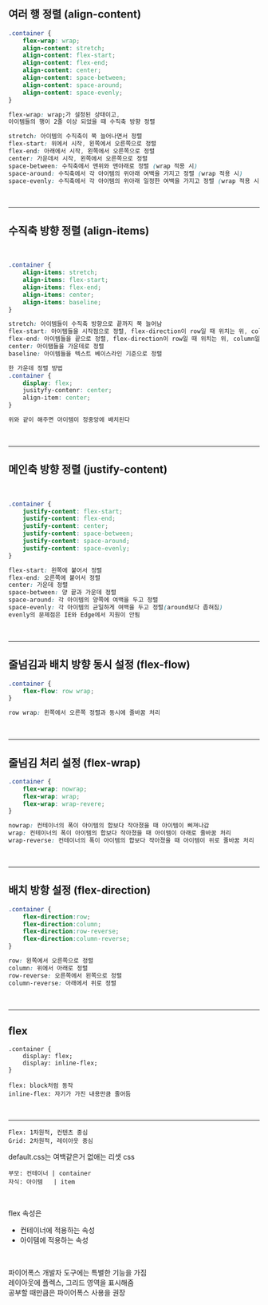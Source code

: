## 여러 행 정렬 (align-content)

```css
.container {
    flex-wrap: wrap;
    align-content: stretch;
    align-content: flex-start;
    align-content: flex-end;
    align-content: center;
    align-content: space-between;
    align-content: space-around;
    align-content: space-evenly;
}

flex-wrap: wrap;가 설정된 상태이고,
아이템들의 행이 2줄 이상 되었을 때 수직축 방향 정렬

stretch: 아이템의 수직축이 쭉 늘어나면서 정렬
flex-start: 위에서 시작, 왼쪽에서 오른쪽으로 정렬
flex-end: 아래에서 시작, 왼쪽에서 오른쪽으로 정렬
center: 가운데서 시작, 왼쪽에서 오른쪽으로 정렬
space-between: 수직축에서 맨위와 맨아래로 정렬 (wrap 적용 시)
space-around: 수직축에서 각 아이템의 위아래 여백을 가지고 정렬 (wrap 적용 시)
space-evenly: 수직축에서 각 아이템의 위아래 일정한 여백을 가지고 정렬 (wrap 적용 시)
```
<br />

---

## 수직축 방향 정렬 (align-items)
<br />

```css
.container {
    align-items: stretch;
    align-items: flex-start;
    align-items: flex-end;
    align-items: center;
    align-items: baseline;
}

stretch: 아이템들이 수직축 방향으로 끝까지 쭉 늘어남
flex-start: 아이템들을 시작점으로 정렬, flex-direction이 row일 때 위치는 위, column일 때 위치는 왼쪽으로 정렬
flex-end: 아이템들을 끝으로 정렬, flex-direction이 row일 때 위치는 위, column일 때 위치는 왼쪽으로 정렬
center: 아이탬들을 가운데로 정렬
baseline: 아이템들을 텍스트 베이스라인 기준으로 정렬
```

```css
한 가운데 정렬 방법
.container {
    display: flex;
    jusityfy-contenr: center;
    align-item: center;
}

위와 같이 해주면 아이템이 정중앙에 배치된다
```

<br />

---

## 메인축 방향 정렬 (justify-content)
<br />

```css
.container {
    justify-content: flex-start;
    justify-content: flex-end;
    justify-content: center;
    justify-content: space-between;
    justify-content: space-around;
    justify-content: space-evenly;
}

flex-start: 왼쪽에 붙어서 정렬
flex-end: 오른쪽에 붙어서 정렬
center: 가운데 정렬
space-between: 양 끝과 가운데 정렬
space-around: 각 아이템의 양쪽에 여백을 두고 정렬
space-evenly: 각 아이템의 균일하게 여백을 두고 정렬(around보다 좁혀짐)
evenly의 문제점은 IE와 Edge에서 지원이 안됨
```

<br />

---

## 줄넘김과 배치 방향 동시 설정 (flex-flow)

```css
.container {
    flex-flow: row wrap;
}

row wrap: 왼쪽에서 오른쪽 정렬과 동시에 줄바꿈 처리
```
<br />

---

## 줄넘김 처리 설정 (flex-wrap)


```css
.container {
    flex-wrap: nowrap;
    flex-wrap: wrap;
    flex-wrap: wrap-revere;
}

nowrap: 컨테이너의 폭이 아이템의 합보다 작아졌을 때 아이템이 삐져나감
wrap: 컨테이너의 폭이 아이템의 합보다 작아졌을 때 아이템이 아래로 줄바꿈 처리
wrap-reverse: 컨테이너의 폭이 아이템의 합보다 작아졌을 때 아이템이 위로 줄바꿈 처리
```
<br />

---

## 배치 방항 설정 (flex-direction)

```css
.container {
    flex-direction:row;
    flex-direction:column;
    flex-direction:row-reverse;
    flex-direction:column-reverse;
}

row: 왼쪽에서 오른쪽으로 정렬
column: 위에서 아래로 정렬
row-reverse: 오른쪽에서 왼쪽으로 정렬
column-reverse: 아래에서 위로 정렬
```

<br />

---

## flex

```
.container {
    display: flex;
    display: inline-flex;
}

flex: block처럼 동작
inline-flex: 자기가 가진 내용만큼 줄어듬
```
<br />

---


```
Flex: 1차원적, 컨텐츠 중심
Grid: 2차원적, 레이아웃 중심
```
default.css는 여백같은거 없애는 리셋 css

```
부모: 컨테이너 | container
자식: 아이템   | item
```
<br/>

flex 속성은
- 컨테이너에 적용하는 속성
- 아이템에 적용하는 속성

<br/>

파이어폭스 개발자 도구에는 특별한 기능을 가짐<br />
레이아웃에 플렉스, 그리드 영역을 표시해줌<br />
공부할 때만큼은 파이어폭스 사용을 권장




